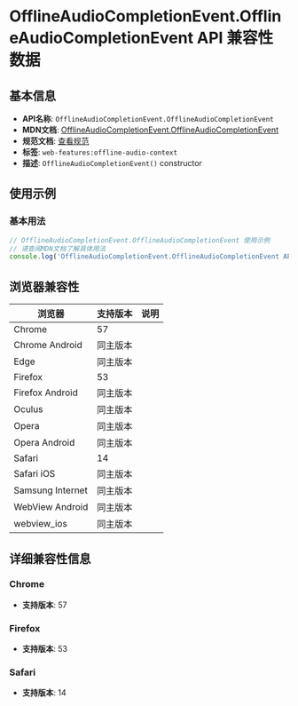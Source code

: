 # OfflineAudioCompletionEvent.OfflineAudioCompletionEvent API 兼容性数据

## 基本信息

- **API名称**: `OfflineAudioCompletionEvent.OfflineAudioCompletionEvent`
- **MDN文档**: [OfflineAudioCompletionEvent.OfflineAudioCompletionEvent](https://developer.mozilla.org/docs/Web/API/OfflineAudioCompletionEvent/OfflineAudioCompletionEvent)
- **规范文档**: [查看规范](https://webaudio.github.io/web-audio-api/#dom-offlineaudiocompletionevent-offlineaudiocompletionevent)
- **标签**: `web-features:offline-audio-context`
- **描述**: `OfflineAudioCompletionEvent()` constructor

## 使用示例

### 基本用法

```javascript
// OfflineAudioCompletionEvent.OfflineAudioCompletionEvent 使用示例
// 请查阅MDN文档了解具体用法
console.log('OfflineAudioCompletionEvent.OfflineAudioCompletionEvent API');
```

## 浏览器兼容性

| 浏览器 | 支持版本 | 说明 |
|--------|----------|------|
| Chrome | 57 |  |
| Chrome Android | 同主版本 |  |
| Edge | 同主版本 |  |
| Firefox | 53 |  |
| Firefox Android | 同主版本 |  |
| Oculus | 同主版本 |  |
| Opera | 同主版本 |  |
| Opera Android | 同主版本 |  |
| Safari | 14 |  |
| Safari iOS | 同主版本 |  |
| Samsung Internet | 同主版本 |  |
| WebView Android | 同主版本 |  |
| webview_ios | 同主版本 |  |

## 详细兼容性信息

### Chrome

- **支持版本**: 57

### Firefox

- **支持版本**: 53

### Safari

- **支持版本**: 14

